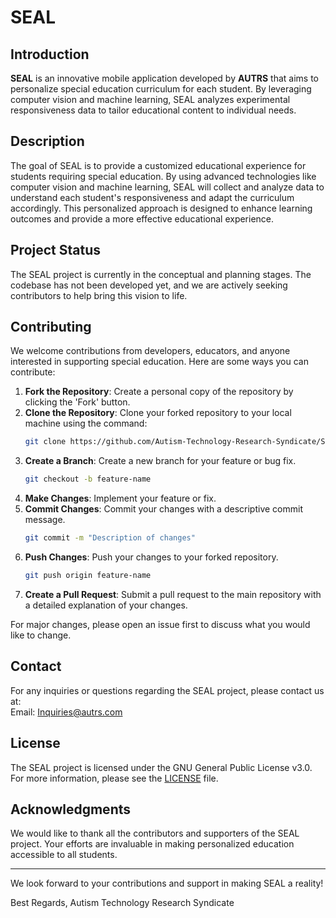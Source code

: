 # SEAL

## Introduction
**SEAL** is an innovative mobile application developed by **AUTRS** that aims to personalize special education curriculum for each student. By leveraging computer vision and machine learning, SEAL analyzes experimental responsiveness data to tailor educational content to individual needs.

## Description
The goal of SEAL is to provide a customized educational experience for students requiring special education. By using advanced technologies like computer vision and machine learning, SEAL will collect and analyze data to understand each student's responsiveness and adapt the curriculum accordingly. This personalized approach is designed to enhance learning outcomes and provide a more effective educational experience.

## Project Status
The SEAL project is currently in the conceptual and planning stages. The codebase has not been developed yet, and we are actively seeking contributors to help bring this vision to life.

## Contributing
We welcome contributions from developers, educators, and anyone interested in supporting special education. Here are some ways you can contribute:

1. **Fork the Repository**: Create a personal copy of the repository by clicking the 'Fork' button.
2. **Clone the Repository**: Clone your forked repository to your local machine using the command:
    ```sh
    git clone https://github.com/Autism-Technology-Research-Syndicate/SEALApplication.git
    ```
3. **Create a Branch**: Create a new branch for your feature or bug fix.
    ```sh
    git checkout -b feature-name
    ```
4. **Make Changes**: Implement your feature or fix.
5. **Commit Changes**: Commit your changes with a descriptive commit message.
    ```sh
    git commit -m "Description of changes"
    ```
6. **Push Changes**: Push your changes to your forked repository.
    ```sh
    git push origin feature-name
    ```
7. **Create a Pull Request**: Submit a pull request to the main repository with a detailed explanation of your changes.

For major changes, please open an issue first to discuss what you would like to change.

## Contact
For any inquiries or questions regarding the SEAL project, please contact us at:  
Email: [Inquiries@autrs.com](mailto:Inquiries@autrs.com)

## License
The SEAL project is licensed under the GNU General Public License v3.0. For more information, please see the [LICENSE](LICENSE) file.

## Acknowledgments
We would like to thank all the contributors and supporters of the SEAL project. Your efforts are invaluable in making personalized education accessible to all students.

---

We look forward to your contributions and support in making SEAL a reality!

Best Regards,
Autism Technology Research Syndicate
